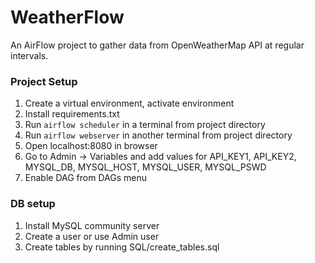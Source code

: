# WeatherFlow

An AirFlow project to gather data from OpenWeatherMap API at regular intervals.

### Project Setup

1. Create a virtual environment, activate environment
2. Install requirements.txt
3. Run `airflow scheduler` in a terminal from project directory
4. Run `airflow webserver` in another terminal from project directory
5. Open localhost:8080 in browser
6. Go to Admin -> Variables and add values for API_KEY1, API_KEY2, MYSQL_DB, MYSQL_HOST, MYSQL_USER, MYSQL_PSWD
7. Enable DAG from DAGs menu

### DB setup

1. Install MySQL community server
2. Create a user or use Admin user
3. Create tables by running SQL/create_tables.sql
